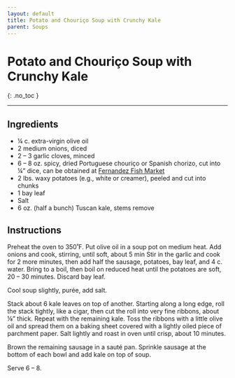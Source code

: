 ```yaml
---
layout: default
title: Potato and Chouriço Soup with Crunchy Kale
parent: Soups
---
```


# Potato and Chouriço Soup with Crunchy Kale
{: .no_toc }

---

## Ingredients
<ul>
	<li>¼ c. extra-virgin olive oil</li>
	<li>2 medium onions, diced</li>
	<li>2 – 3 garlic cloves, minced</li>
	<li>6 – 8 oz. spicy, dried Portuguese chouriço or Spanish chorizo, cut into ¼” dice, can be obtained at <a href = "https://www.yelp.com/biz/fernandes-fish-market-cambridge" target = "blank">Fernandez Fish Market</a></li>
	<li>2 lbs. waxy potatoes (e.g., white or creamer), peeled and cut into chunks</li>
	<li>1 bay leaf</li>
	<li>Salt</li>
	<li>6 oz. (half a bunch) Tuscan kale, stems remove</li>
</ul>

## Instructions
Preheat the oven to 350˚F. Put olive oil in a soup pot on medium heat. Add onions and cook, stirring, until soft, about 5 min Stir in the garlic and cook for 2 more minutes, then add half the sausage, potatoes, bay leaf, and 4 c. water. Bring to a boil, then boil on reduced heat until the potatoes are soft, 20 – 30 minutes. Discard bay leaf.

Cool soup slightly, purée, add salt.

Stack about 6 kale leaves on top of another. Starting along a long edge, roll the stack tightly, like a cigar, then cut the roll into very fine ribbons, about ⅛” thick. Repeat with the remaining kale. Toss the ribbons with a little olive oil and spread them on a baking sheet covered with a lightly oiled piece of parchment paper. Salt lightly and roast in oven until crisp, about 10 minutes.

Brown the remaining sausage in a sauté pan. Sprinkle sausage at the bottom of each bowl and add kale on top of soup.

Serve 6 – 8.